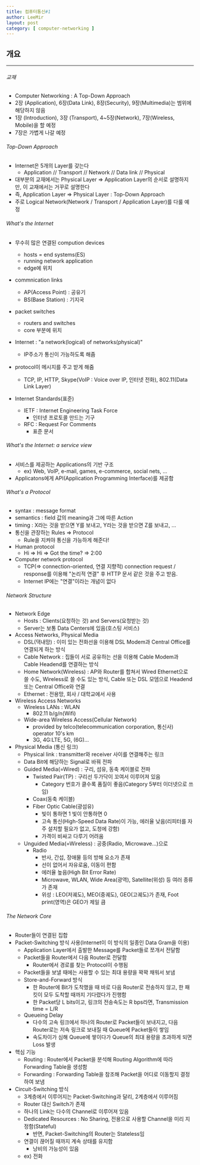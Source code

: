 ```yaml
---
title: 컴퓨터통신#1
author: LeeMir
layout: post
category: [ computer-networking ]
---
```


## 개요

- - -

###### 교재

- Computer Networking : A Top-Down Approach
- 2장 (Application), 6장(Data Link), 8장(Security), 9장(Multimedia)는 범위에 해당하지 않음
- 1장 (Introduction), 3장 (Transport), 4~5장(Network), 7장(Wireless, Mobile)을 할 예정
- 7장은 가볍게 나갈 예정



###### Top-Down Approach

- Internet은 5개의 Layer를 갖는다
  - Application // Transport // Network // Data link // Physical
- 대부분의 교재에서는 Physical Layer => Application Layer의 순서로 설명하지만, 이 교재에서는 거꾸로 설명한다
- 즉, Application Layer => Physical Layer : Top-Down Approach
- 주로 Logical Network(Network / Transport / Application Layer)를 다룰 예정



###### What's the Internet

- 무수히 많은 연결된 compution devices
  - hosts = end systems(ES)
  - running network application
  - edge에 위치
- commnication links
  - AP(Access Point) : 공유기
  - BS(Base Station) : 기지국
- packet switches
  - routers and switches
  - core 부분에 위치

- Internet : "a network(logical) of networks(physical)"
  - IP주소가 통신이 가능하도록 해줌
- protocol이 메시지를 주고 받게 해줌
  - TCP, IP, HTTP, Skype(VoIP : Voice over IP, 인터넷 전화), 802.11(Data Link Layer)
- Internet Standards(표준)
  - IETF : Internet Engineering Task Force
    - 인터넷 프로토콜 만드는 기구
  - RFC : Request For Comments
    - 표준 문서



###### What's the Internet: a service view

- 서비스를 제공하는 Applications의 기반 구조
  - ex) Web, VoIP, e-mail, games, e-commerce, social nets, ...
- Applicatons에게 API(Application Programming Interface)를 제공함



###### What's a Protocol

- syntax : message format
- semantics : field 값의 meaning과 그에 따른 Action
- timing : X라는 것을 받으면 Y를 보내고, Y라는 것을 받으면 Z를 보내고, ...
- 통신을 관장하는 Rules => Protocol
  - Rule을 지켜야 통신을 가능하게 해준다!
- Human protocol
  - Hi => Hi => Got the time? => 2:00
- Computer network protocol
  - TCP(=> connection-oriented, 연결 지향적) connection request / response를 이용해 "논리적 연결" 후 HTTP 문서 같은 것을 주고 받음.
  - Internet IP에는 "연결"이라는 개념이 없다



###### Network Structure 

- Network Edge
  - Hosts : Clients(요청하는 것) and Servers(요청받는 것)
  - Server는 보통 Data Centers에 있음(호스팅 서비스)
- Access Networks,  Physical Media
  - DSL(댁내망) : 이미 있는 전화선을 이용해 DSL Modem과 Central Office를 연결되게 하는 방식
  - Cable Network : 집들이 서로 공유하는 선을 이용해 Cable Modem과 Cable Headend를 연결하는 방식
  - Home Network(Wireless) : AP와 Router를 합쳐서 Wired Ethernet으로 쓸 수도, Wireless로 쓸 수도 있는 방식, Cable 또는 DSL 모뎀으로 Headend 또는 Central Office와 연결
  - Ethernet : 전용망, 회사 / 대학교에서 사용
- Wireless Access Networks
  - Wireless LANs : WLAN
    - 802.11 b/g/n(Wifi)
  - Wide-area Wireless Access(Cellular Network)
    - provided by telco(telecommunication corporation, 통신사) operator 10's km
    - 3G, 4G:LTE, 5G, (6G)...
- Physical Media (통신 링크)
  - Physical link : transmitter와 receiver 사이를 연결해주는 링크
  - Data Bit에 해당하는 Signal로 바꿔 전파
  - Guided Media(=Wired) : 구리, 섬유, 동축 케이블로 전파
    - Twisted Pair(TP) : 구리선 두가닥이 꼬여서 이루어져 있음
      - Category 번호가 클수록 품질이 좋음(Category 5부터 이더넷으로 쓰임) 
    - Coax(동축 케이블)
    - Fiber Optic Cable(광섬유)
      - 빛이 통하면 1 빛이 안통하면 0
      - 고속 통신(High-Speed Data Rate)이 가능, 에러율 낮음(리피터를 자주 설치할 필요가 없고, 도청에 강함)
      - 가격이 비싸고 다루기 어려움
  - Unguided Media(=Wireless) : 공중(Radio, Microwave...)으로 
    - Radio
      - 반사, 간섭, 장애물 등의 방해 요소가 존재
      - 선이 없어서 자유로움, 이동이 편함
      - 에러율 높음(High Bit Error Rate)
      - Microwave, WLAN, Wide Area(광역), Satellite(위성) 등 여러 종류가 존재
      - 위성 : LEO(저궤도), MEO(중궤도), GEO(고궤도)가 존재, Foot print(영역)은 GEO가 제일 큼



###### The Network Core

- Router들이 연결된 집합
- Packet-Switching 방식 사용(Internet이 이 방식의 일종인 Data Gram을 이용)
  - Application Layer에서 출발한 Message를 Packet들로 쪼개서 전달함
  - Packet들을 Router에서 다음 Router로 전달함
    - Router에서 경로를 찾는 Protocol이 수행됨
  - Packet들을 보낼 때에는 사용할 수 있는 최대 용량을 꽉꽉 채워서 보냄
  - Store-and-Forward 방식
    - 한 Router에 Bit가 도착했을 때 바로 다음 Router로 전송하지 않고, 한 패킷이 모두 도착할 때까지 기다렸다가 진행함
    - 한 Packet당 L bits이고, 링크의 전송속도는 R bps라면, Transmission time = L/R
  - Queueing Delay
    - 다수의 고속 링크에서 하나의 Router로 Packet들이 보내지고, 다음 Router로는 저속 링크로 보내질 때 Queue에 Packet들이 쌓임
    - 속도차이가 심해 Queue에 쌓이다가 Queue의 최대 용량을 초과하게 되면 Loss 발생
- 핵심 기능
  - Routing : Router에서 Packet을 분석해 Routing Algorithm에 따라 Forwarding Table을 생성함
  - Forwarding : Forwarding Table을 참조해 Packet을 어디로 이동할지 결정하여 보냄
- Circuit-Switching 방식
  - 3계층에서 이루어지는 Packet-Switching과 달리, 2계층에서 이루어짐
  - Router 대신 Switch가 존재
  - 하나의 Link는 다수의 Channel로 이루어져 있음
  - Dedicated Resources : No Sharing, 전용으로 사용할 Channel을 미리 지정함(Stateful)
    - 반면, Packet-Switching의 Router는 Stateless임
  - 연결이 끊어질 때까지 계속 상태를 유지함
    - 낭비의 가능성이 있음
  - ex) 전화























